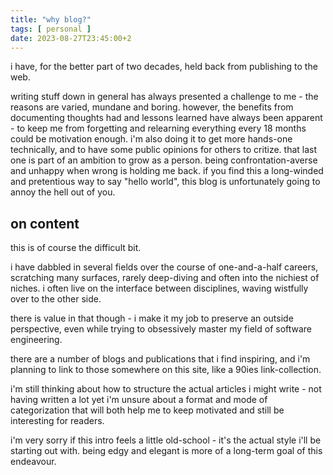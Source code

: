 ```yaml
---
title: "why blog?"
tags: [ personal ]
date: 2023-08-27T23:45:00+2
---
```


i have, for the better part of two decades, held back from publishing to the web.

writing stuff down in general has always presented a challenge to me - the reasons are varied, mundane and boring.
however, the benefits from documenting thoughts had and lessons learned have always been apparent - to keep me from forgetting and relearning everything every 18 months could be motivation enough. i'm also doing it to get more hands-one technically, and to have some public opinions for others to critize. that last one is part of an ambition to grow as a person. being confrontation-averse and unhappy when wrong is holding me back.
if you find this a long-winded and pretentious way to say "hello world", this blog is unfortunately going to annoy the hell out of you.

## on content
this is of course the difficult bit.

i have dabbled in several fields over the course of one-and-a-half careers, scratching many surfaces, rarely deep-diving and often into the nichiest of niches. i often live on the interface between disciplines, waving wistfully over to the other side.

there is value in that though - i make it my job to preserve an outside perspective, even while trying to obsessively master my field of software engineering. 

there are a number of blogs and publications that i find inspiring, and i'm planning to link to those somewhere on this site, like a 90ies link-collection.

i'm still thinking about how to structure the actual articles i might write - not having written a lot yet i'm unsure about a format and mode of categorization that will both help me to keep motivated and still be interesting for readers.

i'm very sorry if this intro feels a little old-school - it's the actual style i'll be starting out with. being edgy and elegant is more of a long-term goal of this endeavour.
